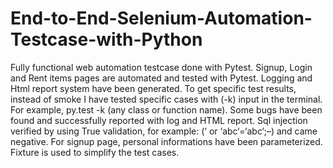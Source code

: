 # End-to-End-Selenium-Automation-Testcase-with-Python
Fully functional web automation testcase done with Pytest. Signup, Login and Rent items pages are automated and tested with Pytest.
Logging and Html report system have been generated.
To get specific test results, instead of smoke I have tested specific cases with (-k) input in the terminal. For example, py.test -k (any class or function name).
Some bugs have been found and successfully reported with log and HTML report.
Sql injection verified by using True validation, for example: (‘ or ‘abc‘=‘abc‘;–) and came negative.
For signup page, personal informations have been parameterized.
Fixture is used to simplify the test cases.
